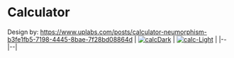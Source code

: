 # Calculator

Design by: https://www.uplabs.com/posts/calculator-neumorphism-b3fe1fb5-7198-4445-8bae-7f28bd08864d
| <a href="https://ibb.co/3rnGBgK"><img src="https://i.ibb.co/6nkVgjQ/calcDark.jpg" alt="calcDark" border="0"></a> | <a href="https://ibb.co/jVx9msf"><img src="https://i.ibb.co/wJbZVjg/calc-Light.jpg" alt="calc-Light" border="0"></a> |
|--|--|
